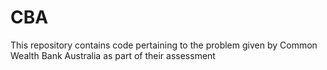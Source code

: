 # CBA
This repository contains code pertaining to the problem given by Common Wealth Bank Australia as part of their assessment 
